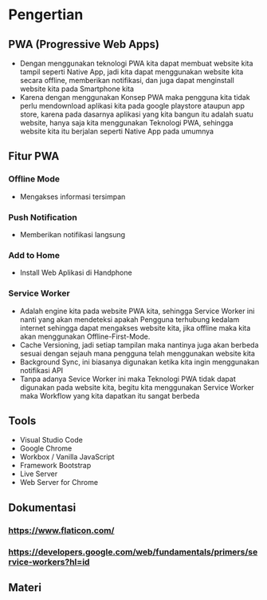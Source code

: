 # Pengertian
## PWA (Progressive Web Apps)
- Dengan menggunakan teknologi PWA kita dapat membuat website kita tampil seperti Native App, jadi kita dapat menggunakan website kita
  secara offline, memberikan notifikasi, dan juga dapat menginstall website kita pada Smartphone kita
- Karena dengan menggunakan Konsep PWA maka pengguna kita tidak perlu mendownload aplikasi kita pada google playstore ataupun app store,
  karena pada dasarnya aplikasi yang kita bangun itu adalah suatu website, hanya saja kita menggunakan Teknologi PWA, sehingga website
  kita itu berjalan seperti Native App pada umumnya

## Fitur PWA
### Offline Mode
- Mengakses informasi tersimpan
### Push Notification
- Memberikan notifikasi langsung
### Add to Home
- Install Web Aplikasi di Handphone
### Service Worker
- Adalah engine kita pada website PWA kita, sehingga Service Worker ini nanti yang akan mendeteksi apakah Pengguna terhubung kedalam internet
  sehingga dapat mengakses website kita, jika offline maka kita akan menggunakan Offline-First-Mode. 
- Cache Versioning, jadi setiap tampilan maka nantinya juga akan berbeda sesuai dengan sejauh mana pengguna telah menggunakan website kita
- Background Sync, ini biasanya digunakan ketika kita ingin menggunakan notifikasi API
- Tanpa adanya Sevice Worker ini maka Teknologi PWA tidak dapat digunakan pada website kita, begitu kita menggunakan Service Worker maka Workflow
  yang kita dapatkan itu sangat berbeda

## Tools
- Visual Studio Code
- Google Chrome
- Workbox / Vanilla JavaScript
- Framework Bootstrap
- Live Server
- Web Server for Chrome

## Dokumentasi
### https://www.flaticon.com/
### https://developers.google.com/web/fundamentals/primers/service-workers?hl=id

## Materi
### 